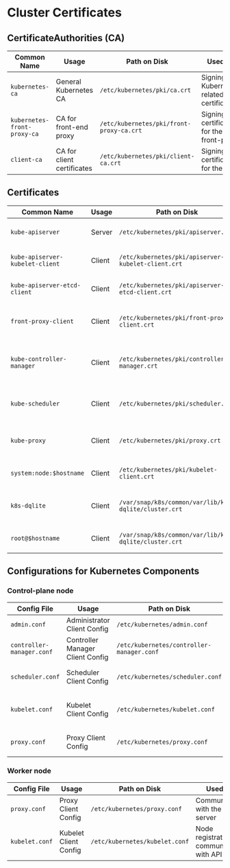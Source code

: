 # Cluster Certificates

## **CertificateAuthorities (CA)**

| **Common Name**              | **Usage**                            | **Path on Disk**                         | **Used For**                                |
|------------------------------|--------------------------------------|------------------------------------------|---------------------------------------------|
| `kubernetes-ca`               | General Kubernetes CA               | `/etc/kubernetes/pki/ca.crt`             | Signing all Kubernetes-related certificates |
| `kubernetes-front-proxy-ca`   | CA for front-end proxy              | `/etc/kubernetes/pki/front-proxy-ca.crt` | Signing certificates for the front-proxy    |
| `client-ca`                   | CA for client certificates          | `/etc/kubernetes/pki/client-ca.crt`      | Signing certificates for the client         |


## **Certificates**

| **Common Name**                            | **Usage** | **Path on Disk**                                     | **Used For**                                                     | **Signed By**               |
|--------------------------------------------|-----------|------------------------------------------------------|------------------------------------------------------------------|-----------------------------|
| `kube-apiserver`                           | Server    | `/etc/kubernetes/pki/apiserver.crt`                  | Securing the API server endpoint                                 | `kubernetes-ca`             |
| `kube-apiserver-kubelet-client`            | Client    | `/etc/kubernetes/pki/apiserver-kubelet-client.crt`   | API server communication with kubelets                           | `kubernetes-ca-client`      |
| `kube-apiserver-etcd-client`               | Client    | `/etc/kubernetes/pki/apiserver-etcd-client.crt`      | API server communication with etcd                               | `kubernetes-ca-client`      |
| `front-proxy-client`                       | Client    | `/etc/kubernetes/pki/front-proxy-client.crt`         | API server communication with the front-proxy                    | `kubernetes-front-proxy-ca` |
| `kube-controller-manager`                  | Client    | `/etc/kubernetes/pki/controller-manager.crt`         | Communication between the controller manager and the API server  | `kubernetes-ca-client`      |
| `kube-scheduler`                           | Client    | `/etc/kubernetes/pki/scheduler.crt`                  | Communication between the scheduler and the API server           | `kubernetes-ca-client`      |
| `kube-proxy`                               | Client    | `/etc/kubernetes/pki/proxy.crt`                      | Communication between kube-proxy and the API server              | `kubernetes-ca-client`      |
| `system:node:$hostname`                    | Client    | `/etc/kubernetes/pki/kubelet-client.crt`             | Authentication of kubelets to the API server                     | `kubernetes-ca-client`      |
| `k8s-dqlite`                               | Client    | `/var/snap/k8s/common/var/lib/k8s-dqlite/cluster.crt`| Communication between k8s-dqlite nodes and API server            | `self-signed`               |
| `root@$hostname`                          | Client    | `/var/snap/k8s/common/var/lib/k8s-dqlite/cluster.crt`             | Communication between k8sd nodes | `self-signed`      |


## **Configurations for Kubernetes Components**

### Control-plane node

| **Config File**                    | **Usage**                              | **Path on Disk**                           | **Used For**                                 |
|------------------------------------|----------------------------------------|--------------------------------------------|----------------------------------------------|
| `admin.conf`                       | Administrator Client Config            | `/etc/kubernetes/admin.conf`               | Admin access to the cluster                  |
| `controller-manager.conf`          | Controller Manager Client Config       | `/etc/kubernetes/controller-manager.conf`  | Communication with the API server            |
| `scheduler.conf`                   | Scheduler Client Config                | `/etc/kubernetes/scheduler.conf`           | Communication with the API server            |
| `kubelet.conf`                     | Kubelet Client Config                  | `/etc/kubernetes/kubelet.conf`             | Node registration and communication with API server |
| `proxy.conf`                       | Proxy Client Config                    | `/etc/kubernetes/proxy.conf`               | Communication with the API server            |

### Worker node

| **Config File**                    | **Usage**                              | **Path on Disk**                           | **Used For**                                 |
|------------------------------------|----------------------------------------|--------------------------------------------|----------------------------------------------|
| `proxy.conf`                       | Proxy Client Config                    | `/etc/kubernetes/proxy.conf`               | Communication with the API server            |
| `kubelet.conf`                     | Kubelet Client Config                  | `/etc/kubernetes/kubelet.conf`             | Node registration and communication with API server |
